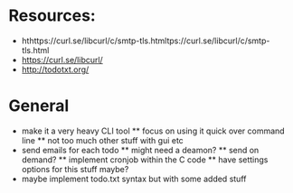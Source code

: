 # Resources:
* hthttps://curl.se/libcurl/c/smtp-tls.htmltps://curl.se/libcurl/c/smtp-tls.html
* https://curl.se/libcurl/
* http://todotxt.org/

# General
* make it a very heavy CLI tool
** focus on using it quick over command line
** not too much other stuff with gui etc
* send emails for each todo
** might need a deamon?
** send on demand?
** implement cronjob within the C code
** have settings options for this stuff maybe?
* maybe implement todo.txt syntax but with some added stuff

